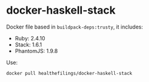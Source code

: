 # docker-haskell-stack

Docker file based in `buildpack-deps:trusty`, it includes:

* Ruby: 2.4.10
* Stack: 1.6.1
* PhantomJS: 1.9.8

Use:
```sh
docker pull healthefilings/docker-haskell-stack
```
